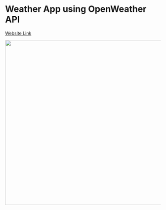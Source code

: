 # Weather App using OpenWeather API 
[Website Link](https://weather-app-jade-iota.vercel.app/)

<img src="https://github.com/harshiniakshaya/React-Mini-Projects/assets/149646981/40eb3941-c442-442a-b9e0-5809c026949b" width="603" height="535">
